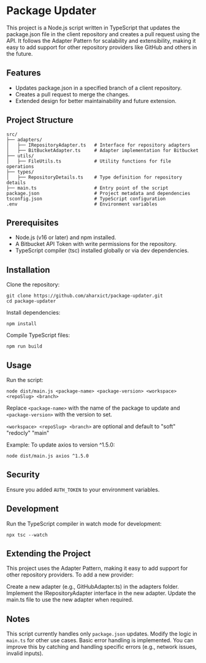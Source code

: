 # Package Updater
This project is a Node.js script written in TypeScript that updates the package.json file in the client repository and creates a pull request using the API. It follows the Adapter Pattern for scalability and extensibility, making it easy to add support for other repository providers like GitHub and others in the future.

## Features
- Updates package.json in a specified branch of a client repository.
- Creates a pull request to merge the changes.
- Extended design for better maintainability and future extension.

## Project Structure
```
src/
├── adapters/
│   ├── IRepositoryAdapter.ts   # Interface for repository adapters
│   ├── BitBucketAdapter.ts     # Adapter implementation for Bitbucket
├── utils/
│   ├── FileUtils.ts            # Utility functions for file operations
├── types/
│   ├── RepositoryDetails.ts    # Type definition for repository details
├── main.ts                     # Entry point of the script
package.json                    # Project metadata and dependencies
tsconfig.json                   # TypeScript configuration
.env                            # Environment variables
```

## Prerequisites
- Node.js (v16 or later) and npm installed.
- A Bitbucket API Token with write permissions for the repository.
- TypeScript compiler (tsc) installed globally or via dev dependencies.

## Installation
Clone the repository:

```
git clone https://github.com/aharxict/package-updater.git
cd package-updater
```

Install dependencies:

```
npm install
```

Compile TypeScript files:

```
npm run build
```

## Usage
Run the script:

```
node dist/main.js <package-name> <package-version> <workspace> <repoSlug> <branch>
```
Replace `<package-name>` with the name of the package to update and `<package-version>` with the version to set.

`<workspace> <repoSlug> <branch>` are optional and default to "soft" "redocly" "main"

Example: To update axios to version ^1.5.0:

```
node dist/main.js axios ^1.5.0
```

## Security
Ensure you added `AUTH_TOKEN` to your environment variables.

## Development
Run the TypeScript compiler in watch mode for development:

```
npx tsc --watch
```

## Extending the Project
This project uses the Adapter Pattern, making it easy to add support for other repository providers. To add a new provider:

Create a new adapter (e.g., GitHubAdapter.ts) in the adapters folder.
Implement the IRepositoryAdapter interface in the new adapter.
Update the main.ts file to use the new adapter when required.

## Notes
This script currently handles only `package.json` updates. Modify the logic in `main.ts` for other use cases.
Basic error handling is implemented. You can improve this by catching and handling specific errors (e.g., network issues, invalid inputs).
